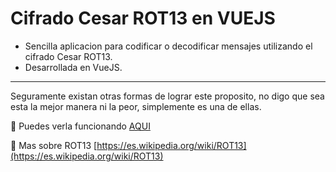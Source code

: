 # Cifrado Cesar ROT13 en VUEJS

-   Sencilla aplicacion para codificar o decodificar mensajes utilizando el cifrado Cesar ROT13.
-   Desarrollada en VueJS.

---

Seguramente existan otras formas de lograr este proposito, no digo que sea esta la mejor manera ni la peor, simplemente es una de ellas.

:link: Puedes verla funcionando [AQUI](https://rot13.blackend.es)

:link: Mas sobre ROT13 [https://es.wikipedia.org/wiki/ROT13](https://es.wikipedia.org/wiki/ROT13)
